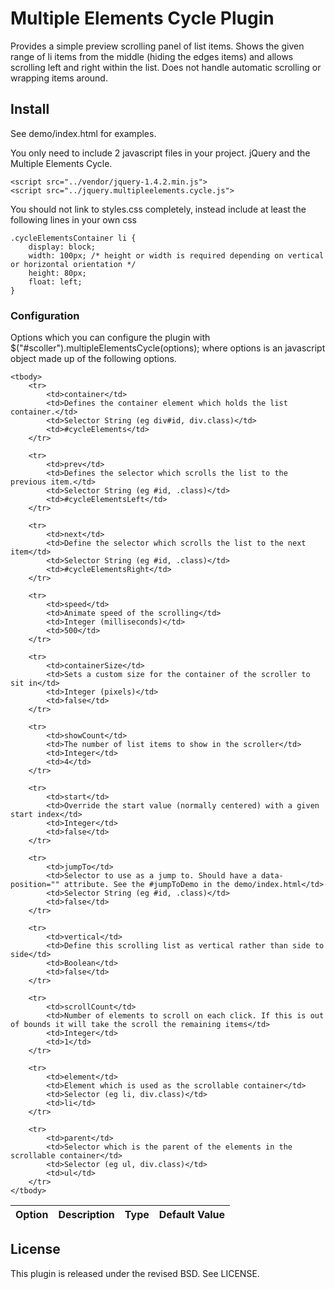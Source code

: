 # Multiple Elements Cycle Plugin

Provides a simple preview scrolling panel of list items. Shows the given range of li items from the middle (hiding the edges items) and allows scrolling left and right within the list. Does not handle automatic scrolling or wrapping items around.

## Install

See demo/index.html for examples. 

You only need to include 2 javascript files in your project. jQuery and the Multiple Elements Cycle.

	<script src="../vendor/jquery-1.4.2.min.js">
	<script src="../jquery.multipleelements.cycle.js">
	
You should not link to styles.css completely, instead include at least the following lines in your own css

	.cycleElementsContainer li {
		display: block;
		width: 100px; /* height or width is required depending on vertical or horizontal orientation */
		height: 80px;
		float: left;
	}
	
### Configuration

Options which you can configure the plugin with $("#scoller").multipleElementsCycle(options); where options is an javascript object made up
of the following options.
	
<table>
	<thead>
		<tr>
			<th>Option</th>
			<th>Description</th>
			<th>Type</th>
			<th>Default Value</th>
		</tr>
	</thead>
	
	<tbody>
		<tr>
			<td>container</td>
			<td>Defines the container element which holds the list container.</td>
			<td>Selector String (eg div#id, div.class)</td>
			<td>#cycleElements</td>
		</tr>
		
		<tr>
			<td>prev</td>
			<td>Defines the selector which scrolls the list to the previous item.</td>
			<td>Selector String (eg #id, .class)</td>
			<td>#cycleElementsLeft</td>
		</tr>
		
		<tr>
			<td>next</td>
			<td>Define the selector which scrolls the list to the next item</td>
			<td>Selector String (eg #id, .class)</td>
			<td>#cycleElementsRight</td>
		</tr>
		
		<tr>
			<td>speed</td>
			<td>Animate speed of the scrolling</td>
			<td>Integer (milliseconds)</td>
			<td>500</td>
		</tr>
		
		<tr>
			<td>containerSize</td>
			<td>Sets a custom size for the container of the scroller to sit in</td>
			<td>Integer (pixels)</td>
			<td>false</td>
		</tr>
		
		<tr>
			<td>showCount</td>
			<td>The number of list items to show in the scroller</td>
			<td>Integer</td>
			<td>4</td>
		</tr>
		
		<tr>
			<td>start</td>
			<td>Override the start value (normally centered) with a given start index</td>
			<td>Integer</td>
			<td>false</td>
		</tr>
		
		<tr>
			<td>jumpTo</td>
			<td>Selector to use as a jump to. Should have a data-position="" attribute. See the #jumpToDemo in the demo/index.html</td>
			<td>Selector String (eg #id, .class)</td>
			<td>false</td>
		</tr>
		
		<tr>
			<td>vertical</td>
			<td>Define this scrolling list as vertical rather than side to side</td>
			<td>Boolean</td>
			<td>false</td>
		</tr>
		
		<tr>
			<td>scrollCount</td>
			<td>Number of elements to scroll on each click. If this is out of bounds it will take the scroll the remaining items</td>
			<td>Integer</td>
			<td>1</td>
		</tr>
		
		<tr>
			<td>element</td>
			<td>Element which is used as the scrollable container</td>
			<td>Selector (eg li, div.class)</td>
			<td>li</td>
		</tr>
		
		<tr>
			<td>parent</td>
			<td>Selector which is the parent of the elements in the scrollable container</td>
			<td>Selector (eg ul, div.class)</td>
			<td>ul</td>
		</tr>
	</tbody>
</table>

## License

This plugin is released under the revised BSD. See LICENSE.